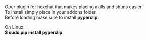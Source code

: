 # 
Oper plugin for hexchat that makes placing akills and shuns easier.  
To install simply place in your addons folder.  
Before loading make sure to install <b>pyperclip</b>.  

On Linux:  
    <b>$ sudo pip install pyperclip</b>


